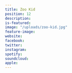 ```yaml
---
title: Zoo Kid
position: 12
description: 
is-featured: 
image: "/uploads/zoo-kid.jpg"
feature-image: 
website: 
facebook: 
twitter: 
instagram: 
spotify: 
soundcloud: 
apple: 
---
```


